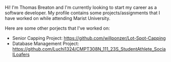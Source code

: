 Hi! I'm Thomas Breaton and I'm currently looking to start my career as a software developer.
My profile contains some projects/assignments that I have worked on while attending Marist University.

Here are some other porjects that I've worked on:
- Senior Capping Project: https://github.com/willponzer/Lot-Spot-Capping
- Database Management Project: https://github.com/Luchi1324/CMPT308N_111_23S_StudentAthlete_SocialLoafers
